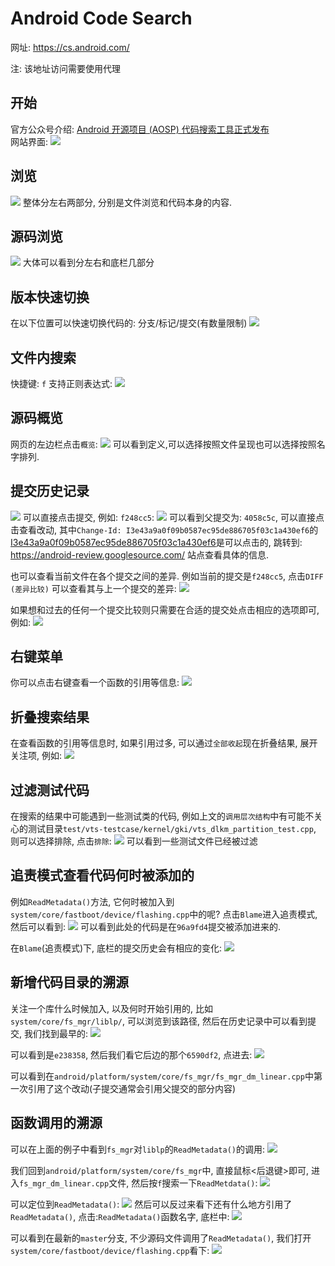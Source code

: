 # Android Code Search

网址: https://cs.android.com/

注: 该地址访问需要使用代理

## 开始
官方公众号介绍: [Android 开源项目 (AOSP) 代码搜索工具正式发布](https://mp.weixin.qq.com/s?__biz=MzAwODY4OTk2Mg==&mid=2652051946&idx=1&sn=1f6a24be552948d83786300653f31703&chksm=808cb9afb7fb30b9fd2df2c77d7c535866ea0f18bae5f680566c05956eaa19cf4a3e187407a0&mpshare=1&scene=1&srcid=0513dUdsb2dJOFVqOYLQgOTX&sharer_sharetime=1652539269190&sharer_shareid=80e73b7d5843700d7731571a6808e97c&exportkey=AXLQsGIegQW0FPNyMIqHZHE%3D&acctmode=0&pass_ticket=RcUANwSTAoBaJi5FKwh9rUcT5c8ubF7w%2FTRm%2BX9l3geZPW9tXziiMs%2FH%2FoOWVFT3&wx_header=0#rd)  
网站界面:
![](2022-05-14-22-40-47.png)

## 浏览
![](2022-05-14-23-40-00.png)
整体分左右两部分, 分别是文件浏览和代码本身的内容.

## 源码浏览
![](2022-05-14-23-41-03.png)
大体可以看到分左右和底栏几部分

## 版本快速切换
在以下位置可以快速切换代码的: 分支/标记/提交(有数量限制)
![](2022-05-14-23-38-17.png)

## 文件内搜索
快捷键: `f` 支持正则表达式:
![](2022-05-15-00-45-05.png)

## 源码概览
网页的左边栏点击`概览`:
![](2022-05-14-23-37-09.png)
可以看到定义,可以选择按照文件呈现也可以选择按照名字排列.

## 提交历史记录
![](2022-05-15-00-46-28.png)
可以直接点击提交, 例如: `f248cc5`:
![](2022-05-15-00-47-07.png)
可以看到父提交为: `4058c5c`, 可以直接点击查看改动, 其中`Change-Id: I3e43a9a0f09b0587ec95de886705f03c1a430ef6`的[I3e43a9a0f09b0587ec95de886705f03c1a430ef6](https://android-review.googlesource.com/c/platform/system/core/+/1371397)是可以点击的, 跳转到: https://android-review.googlesource.com/ 站点查看具体的信息.

也可以查看当前文件在各个提交之间的差异. 例如当前的提交是`f248cc5`, 点击`DIFF (差异比较)` 可以查看其与上一个提交的差异:
![](2022-05-15-00-53-20.png)

如果想和过去的任何一个提交比较则只需要在合适的提交处点击相应的选项即可, 例如:
![](2022-05-15-00-54-37.png)

## 右键菜单
你可以点击右键查看一个函数的引用等信息:
![](2022-05-15-00-56-16.png)

## 折叠搜索结果
在查看函数的引用等信息时, 如果引用过多, 可以通过`全部收起`现在折叠结果, 展开关注项, 例如:
![](2022-05-15-00-58-34.png)

## 过滤测试代码
在搜索的结果中可能遇到一些测试类的代码, 例如上文的`调用层次结构`中有可能不关心的测试目录`test/vts-testcase/kernel/gki/vts_dlkm_partition_test.cpp`, 则可以选择排除, 点击`排除`:
![](2022-05-15-01-00-05.png)
可以看到一些测试文件已经被过滤

## 追责模式查看代码何时被添加的
例如`ReadMetadata()`方法, 它何时被加入到`system/core/fastboot/device/flashing.cpp`中的呢? 点击`Blame`进入追责模式, 然后可以看到:
![](2022-05-14-23-31-06.png)
可以看到此处的代码是在`96a9fd4`提交被添加进来的.

在`Blame`(追责模式)下, 底栏的提交历史会有相应的变化:
![](2022-05-15-00-49-53.png)

## 新增代码目录的溯源
关注一个库什么时候加入, 以及何时开始引用的, 比如`system/core/fs_mgr/liblp/`, 可以浏览到该路径, 然后在历史记录中可以看到提交, 我们找到最早的:
![](2022-05-14-22-46-12.png)

可以看到是`e238358`, 然后我们看它后边的那个`6590df2`, 点进去:
![](2022-05-14-22-47-29.png)

可以看到在`android/platform/system/core/fs_mgr/fs_mgr_dm_linear.cpp`中第一次引用了这个改动(子提交通常会引用父提交的部分内容)

## 函数调用的溯源
可以在上面的例子中看到`fs_mgr`对`liblp`的`ReadMetadata()`的调用:
![](2022-05-14-23-03-50.png)

我们回到`android/platform/system/core/fs_mgr`中, 直接鼠标<后退键>即可, 进入`fs_mgr_dm_linear.cpp`文件, 然后按`f`搜索一下`ReadMetdata()`:
![](2022-05-14-23-08-21.png)

可以定位到`ReadMetadata()`:
![](2022-05-14-23-26-17.png)
然后可以反过来看下还有什么地方引用了`ReadMetadata()`, 点击:`ReadMetadata()`函数名字, 底栏中:
![](2022-05-14-23-28-37.png)

可以看到在最新的`master`分支, 不少源码文件调用了`ReadMetadata()`, 我们打开`system/core/fastboot/device/flashing.cpp`看下:
![](2022-05-14-23-29-29.png)
